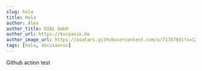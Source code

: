 ```yaml
---
slug: hola
title: Hola
author: Alex
author_title: DIAL GmbH
author_url: https://kurpanik.de
author_image_url: https://avatars.githubusercontent.com/u/71767601?s=120&v=4
tags: [hola, docusaurus]
---
```


Github action test
